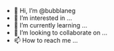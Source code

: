 - 👋 Hi, I’m @bubblaneg
- 👀 I’m interested in ...
- 🌱 I’m currently learning ...
- 💞️ I’m looking to collaborate on ...
- 📫 How to reach me ...

<!---
bubblaneg/bubblaneg is a ✨ special ✨ repository because its `README.md` (this file) appears on your GitHub profile.
You can click the Preview link to take a look at your changes.
--->
